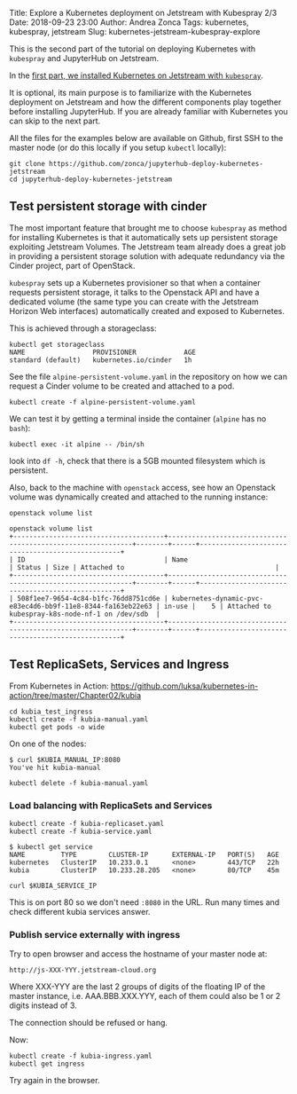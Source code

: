 Title: Explore a Kubernetes deployment on Jetstream with Kubespray 2/3
Date: 2018-09-23 23:00
Author: Andrea Zonca
Tags: kubernetes, kubespray, jetstream
Slug: kubernetes-jetstream-kubespray-explore

This is the second part of the tutorial on deploying Kubernetes with `kubespray` and JupyterHub
on Jetstream.

In the [first part, we installed Kubernetes on Jetstream with `kubespray`](https://zonca.github.io/2018/09/kubernetes-jetstream-kubespray.html).

It is optional, its main purpose is to familiarize with the Kubernetes deployment on Jetstream
and how the different components play together before installing JupyterHub.
If you are already familiar with Kubernetes you can skip to the next part.

All the files for the examples below are available on Github,
first SSH to the master node (or do this locally if you setup `kubectl` locally):

```
git clone https://github.com/zonca/jupyterhub-deploy-kubernetes-jetstream
cd jupyterhub-deploy-kubernetes-jetstream
```

## Test persistent storage with cinder

The most important feature that brought me to choose `kubespray` as method for installing Kubernetes
is that it automatically sets up persistent storage exploiting Jetstream Volumes.
The Jetstream team already does a great job in providing a persistent storage solution with adequate
redundancy via the Cinder project, part of OpenStack.

`kubespray` sets up a Kubernetes provisioner so that when a container requests persistent storage,
it talks to the Openstack API and have a dedicated volume (the same type you can create with the
Jetstream Horizon Web interfaces) automatically created and exposed to Kubernetes.

This is achieved through a storageclass:

```
kubectl get storageclass
NAME                 PROVISIONER            AGE
standard (default)   kubernetes.io/cinder   1h
```

See the file `alpine-persistent-volume.yaml` in the repository on how we can request a Cinder volume
to be created and attached to a pod.

```
kubectl create -f alpine-persistent-volume.yaml
```

We can test it by getting a terminal inside the container (`alpine` has no `bash`):

```
kubectl exec -it alpine -- /bin/sh
```

look into `df -h`, check that there is a 5GB mounted filesystem which is persistent.

Also, back to the machine with `openstack` access, see how an Openstack volume was dynamically created and attached to the running instance:

    openstack volume list


```
openstack volume list
+--------------------------------------+-------------------------------------------------------------+--------+------+--------------------------------------------------+
| ID                                   | Name                                                        | Status | Size | Attached to                                      |
+--------------------------------------+-------------------------------------------------------------+--------+------+--------------------------------------------------+
| 508f1ee7-9654-4c84-b1fc-76dd8751cd6e | kubernetes-dynamic-pvc-e83ec4d6-bb9f-11e8-8344-fa163eb22e63 | in-use |    5 | Attached to kubespray-k8s-node-nf-1 on /dev/sdb  |
+--------------------------------------+-------------------------------------------------------------+--------+------+--------------------------------------------------+
```

## Test ReplicaSets, Services and Ingress

From Kubernetes in Action:
<https://github.com/luksa/kubernetes-in-action/tree/master/Chapter02/kubia>

    cd kubia_test_ingress
    kubectl create -f kubia-manual.yaml
    kubectl get pods -o wide


On one of the nodes:

    $ curl $KUBIA_MANUAL_IP:8080
    You've hit kubia-manual

    kubectl delete -f kubia-manual.yaml

### Load balancing with ReplicaSets and Services

    kubectl create -f kubia-replicaset.yaml
    kubectl create -f kubia-service.yaml


```
$ kubectl get service
NAME         TYPE        CLUSTER-IP      EXTERNAL-IP   PORT(S)   AGE
kubernetes   ClusterIP   10.233.0.1      <none>        443/TCP   22h
kubia        ClusterIP   10.233.28.205   <none>        80/TCP    45m
```

    curl $KUBIA_SERVICE_IP

This is on port 80 so we don't need `:8080` in the URL.
Run many times and check different kubia services answer.

### Publish service externally with ingress

Try to open browser and access the hostname of your master node at:

    http://js-XXX-YYY.jetstream-cloud.org

Where XXX-YYY are the last 2 groups of digits of the floating IP of the master instance,
i.e. AAA.BBB.XXX.YYY, each of them could also be 1 or 2 digits instead of 3.

The connection should be refused or hang.

Now:

    kubectl create -f kubia-ingress.yaml
    kubectl get ingress

Try again in the browser.
